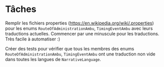 # Tâches

Remplir les fichiers properties (https://en.wikipedia.org/wiki/.properties) pour les enums `RouteOfAdministrationAmbu`, `TimingEventAmbu` avec leurs traductions 
actuelles. Commencer par une minuscule pour les traductions. Très facile à automatiser :)

Créer des tests pour vérifier que tous les membres des enums `RouteOfAdministrationAmbu`, `TimingEventAmbu` ont une traduction non vide dans toutes les langues de 
`NarrativeLanguage`.